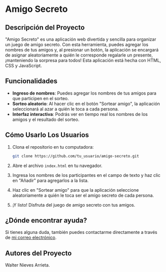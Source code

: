 # Amigo Secreto

## Descripción del Proyecto

"Amigo Secreto" es una aplicación web divertida y sencilla para organizar un juego de amigo secreto. Con esta herramienta, puedes agregar los nombres de tus amigos y, al presionar un botón, la aplicación se encargará de asignar aleatoriamente a quién le corresponde regalarle un presente, ¡manteniendo la sorpresa para todos! Esta aplicación está hecha con HTML, CSS y JavaScript.

## Funcionalidades

- **Ingreso de nombres**: Puedes agregar los nombres de tus amigos para que participen en el sorteo.
- **Sorteo aleatorio**: Al hacer clic en el botón "Sortear amigo", la aplicación seleccionará al azar a quién le toca a cada persona.
- **Interfaz interactiva**: Podrás ver en tiempo real los nombres de los amigos y el resultado del sorteo.

## Cómo Usarlo Los Usuarios

1. Clona el repositorio en tu computadora:
    ```bash
    git clone https://github.com/tu_usuario/amigo-secreto.git
    ```

2. Abre el archivo `index.html` en tu navegador.

3. Ingresa los nombres de los participantes en el campo de texto y haz clic en "Añadir" para agregarlos a la lista.

4. Haz clic en "Sortear amigo" para que la aplicación seleccione aleatoriamente a quién le toca ser el amigo secreto de cada persona.

5. ¡Y listo! Disfruta del juego de amigo secreto con tus amigos.

## ¿Dónde encontrar ayuda?

Si tienes alguna duda, también puedes contactarme directamente a través de [mi correo electrónico](nieveswalter1088@gmail.com).

## Autores del Proyecto

Walter Nieves Arrieta.
